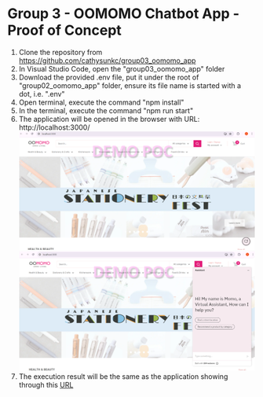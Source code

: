 # Group 3 - OOMOMO Chatbot App - Proof of Concept

1. Clone the repository from https://github.com/cathysunkc/group03_oomomo_app
2. In Visual Studio Code, open the "group03_oomomo_app" folder
3. Download the provided .env file, put it under the root of "group02_oomomo_app" folder, ensure its file name is started with a dot, i.e. ".env"
4. Open terminal, execute the command "npm install"
5. In the terminal, execute the command "npm run start"
6. The application will be opened in the browser with URL: http://localhost:3000/
   ![TestResult01](https://raw.githubusercontent.com/cathysunkc/public/02746352082c9ec142d4948c0575b6d929123523/TestResultImage01.png)
   ![TestResult02](https://raw.githubusercontent.com/cathysunkc/public/02746352082c9ec142d4948c0575b6d929123523/TestResultImage02.png)
7. The execution result will be the same as the application showing through this [URL](https://web-chat.global.assistant.watson.appdomain.cloud/preview.html?backgroundImageURL=https%3A%2F%2Fus-south.assistant.watson.cloud.ibm.com%2Fpublic%2Fimages%2Fupx-ea9bade8-007c-4969-9b26-2f503b738f74%3A%3A5b3309f1-61c4-4a98-ba8e-6c26601aa9c5&integrationID=bcbbd007-bee7-4345-a512-ae835467e2bf&region=us-south&serviceInstanceID=ea9bade8-007c-4969-9b26-2f503b738f74)
